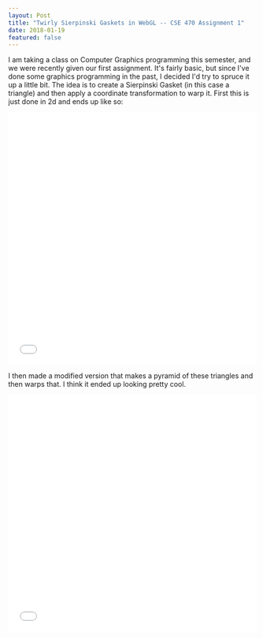 ```yaml
---
layout: Post
title: "Twirly Sierpinski Gaskets in WebGL -- CSE 470 Assignment 1"
date: 2018-01-19
featured: false
---
```


I am taking a class on Computer Graphics programming this semester, and we were recently given our first assignment. It's fairly basic, but since I've done some graphics programming in the past, I decided I'd try to spruce it up a little bit. The idea is to create a Sierpinski Gasket (in this case a triangle) and then apply a coordinate transformation to warp it. First this is just done in 2d and ends up like so:

<iframe id="base" src="/assets/cse470/hw1/assignment1.html" scrolling="no" style="border: 0px none transparent; background-color: transparent; width: 100%; height: 512px; overflow: none;"></iframe>

I then made a modified version that makes a pyramid of these triangles and then warps that. I think it ended up looking pretty cool.

<iframe id="over" src="/assets/cse470/hw1/assignment1_over.html" scrolling="no" style="border: 0px none transparent; background-color: transparent; width: 100%; height: 480px; overflow: none;"></iframe>